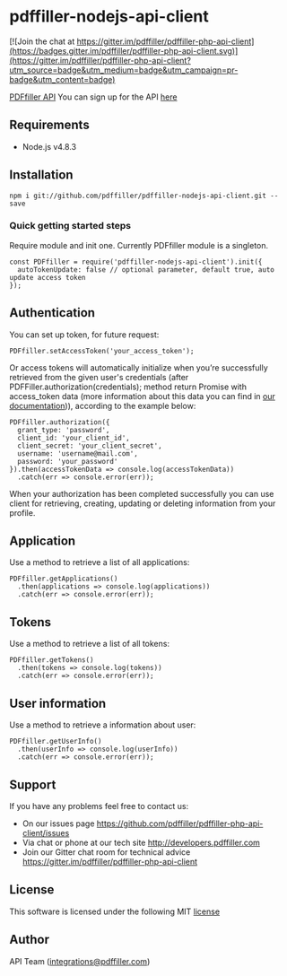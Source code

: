# pdffiller-nodejs-api-client

[![Join the chat at https://gitter.im/pdffiller/pdffiller-php-api-client](https://badges.gitter.im/pdffiller/pdffiller-php-api-client.svg)](https://gitter.im/pdffiller/pdffiller-php-api-client?utm_source=badge&utm_medium=badge&utm_campaign=pr-badge&utm_content=badge)

[PDFfiller API](https://api.pdffiller.com)
You can sign up for the API [here](https://developers.pdffiller.com/#tab-pricing)

## Requirements

* Node.js v4.8.3

## Installation

```
npm i git://github.com/pdffiller/pdffiller-nodejs-api-client.git --save
```

### Quick getting started steps
Require module and init one. Currently PDFfiller module is a singleton.

```
const PDFfiller = require('pdffiller-nodejs-api-client').init({
  autoTokenUpdate: false // optional parameter, default true, auto update access token
});
```
## Authentication
You can set up token, for future request:

```
PDFfiller.setAccessToken('your_access_token');
```

Or access tokens will automatically initialize when you’re successfully retrieved from the given user's credentials (after PDFFiller.authorization(credentials); method return Promise with access_token data (more information about this data you can find in [our documentation](https://docs.pdffiller.com))), according to the example below:

```
PDFfiller.authorization({
  grant_type: 'password',
  client_id: 'your_client_id',
  client_secret: 'your_client_secret',
  username: 'username@mail.com',
  password: 'your_password'
}).then(accessTokenData => console.log(accessTokenData))
  .catch(err => console.error(err));
```

When your authorization has been completed successfully you can use client for retrieving, creating, updating or deleting information from your profile.

## Application

Use a method to retrieve a list of all applications:
```
PDFfiller.getApplications()
  .then(applications => console.log(applications))
  .catch(err => console.error(err));
```

## Tokens
Use a method to retrieve a list of all tokens:
```
PDFfiller.getTokens()
  .then(tokens => console.log(tokens))
  .catch(err => console.error(err));
```

## User information
Use a method to retrieve a information about user:
```
PDFfiller.getUserInfo()
  .then(userInfo => console.log(userInfo))
  .catch(err => console.error(err));
```

## Support
If you have any problems feel free to contact us:
* On our issues page https://github.com/pdffiller/pdffiller-php-api-client/issues
* Via chat or phone at our tech site http://developers.pdffiller.com
* Join our Gitter chat room for technical advice https://gitter.im/pdffiller/pdffiller-php-api-client

## License
This software is licensed under the following MIT [license](https://github.com/pdffiller/pdffiller-nodejs-api-client/blob/master/README.md)

## Author
API Team (integrations@pdffiller.com)